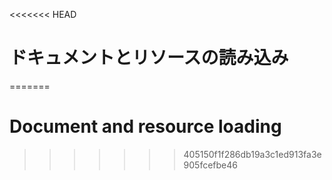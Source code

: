 
<<<<<<< HEAD
# ドキュメントとリソースの読み込み
=======
# Document and resource loading
>>>>>>> 405150f1f286db19a3c1ed913fa3e905fcefbe46
